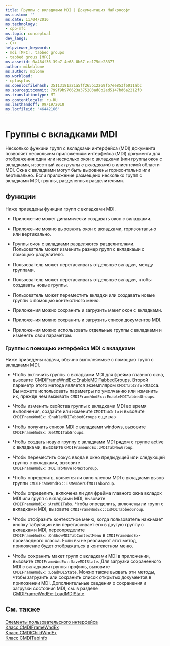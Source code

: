 ```yaml
---
title: Группы с вкладками MDI | Документация Майкрософт
ms.custom: ''
ms.date: 11/04/2016
ms.technology:
- cpp-mfc
ms.topic: conceptual
dev_langs:
- C++
helpviewer_keywords:
- mdi [MFC], tabbed groups
- tabbed grous [MFC]
ms.assetid: 0a464f36-39b7-4e68-8b67-ec175de28377
author: mikeblome
ms.author: mblome
ms.workload:
- cplusplus
ms.openlocfilehash: 35113181a21a5ff265b12269f57ee853f6011abc
ms.sourcegitcommit: 799f9b976623a375203ad8b2ad5147bd6a2212f0
ms.translationtype: MT
ms.contentlocale: ru-RU
ms.lasthandoff: 09/19/2018
ms.locfileid: "46442166"
---
```

# <a name="mdi-tabbed-groups"></a>Группы с вкладками MDI

Несколько функции групп с вкладками интерфейса (MDI) документа позволяет нескольким приложениям интерфейса (MDI) документа для отображения один или несколько окон с вкладками (или группы окон с вкладками, известный как *группы с вкладками*) в клиентской области MDI. Окна с вкладками могут быть выровнены горизонтально или вертикально. Если приложение размещено несколько групп с вкладками MDI, группы, разделенных разделителями.

## <a name="features"></a>Функции

Ниже приведены функции групп с вкладками MDI.

- Приложение может динамически создавать окон с вкладками.

- Приложение можно выровнять окон с вкладками, горизонтально или вертикально.

- Группы окон с вкладками разделяются разделителями. Пользователь может изменить размер групп с вкладками с помощью разделителя.

- Пользователь может перетаскивать отдельные вкладки, между группами.

- Пользователь может перетаскивать отдельные вкладки, чтобы создавать новые группы.

- Пользователь может переместить вкладки или создавать новые группы с помощью контекстного меню.

- Приложения можно сохранить и загрузить макет окон с вкладками.

- Приложения можно сохранить и загрузить список документов MDI.

- Приложения можно использовать отдельные группы с вкладками и изменять свои параметры.

### <a name="using-mdi-tabbed-groups"></a>Группы с помощью интерфейса MDI с вкладками

Ниже приведены задачи, обычно выполняемые с помощью групп с вкладками MDI.

- Чтобы включить группы с вкладками MDI для фрейма главного окна, вызовите [CMDIFrameWndEx::EnableMDITabbedGroups](../mfc/reference/cmdiframewndex-class.md#enablemditabbedgroups). Второй параметр этого метода является экземпляром `CMDITabInfo` класса. Вы можете использовать параметры по умолчанию или изменить их, прежде чем вызывать `CMDIFrameWndEx::EnableMDITabbedGroups`.

- Чтобы изменить свойства группы с вкладками MDI во время выполнения, создайте или измените `CMDITabInfo` и вызовите `CMDIFrameWndEx::EnableMDITabbedGroups` еще раз

- Чтобы получить список MDI с вкладками windows, вызовите `CMDIFrameWndEx::GetMDITabGroups`.

- Чтобы создать новую группу с вкладками MDI рядом с группе active с вкладками, вызовите `CMDIFrameWndEx::MDITabNewGroup`.

- Чтобы переместить фокус ввода в окно предыдущей или следующей группы с вкладками, вызовите `CMDIFrameWndEx::MDITabMoveToNextGroup`.

- Чтобы определить, является ли окно членом MDI с вкладками вызов группы `CMDIFrameWndEx::IsMemberOfMDITabGroup`.

- Чтобы определить, включена ли для фрейма главного окна вкладок MDI или групп с вкладками MDI, вызовите `CMDIFrameWndEx::AreMDITabs`. Чтобы определить, включены ли групп с вкладками MDI, вызовите `CMDIFrameWndEx::IsMDITabbedGroup`.

- Чтобы отобразить контекстное меню, когда пользователь нажимает кнопку табуляции или перетаскивает его в другую группу с вкладками MDI, переопределите `CMDIFrameWndEx::OnShowMDITabContextMenu` в `CMDIFrameWndEx`-производного класса. Если вы не реализуют этот метод, приложение будет отображаться в контекстном меню.

- Чтобы сохранить макет групп с вкладками MDI в приложении, вызовите `CMDIFrameWndEx::SaveMDIState`. Для загрузки сохраненного MDI с вкладками группы профиль, вызовите `CMDIFrameWndEx::LoadMDIState`. Можно также вызвать эти методы, чтобы загрузить или сохранить список открытых документов в приложении MDI. Дополнительные сведения о сохранения и загрузки состояния MDI, см. в разделе [CMDIFrameWndEx::LoadMDIState](../mfc/reference/cmdiframewndex-class.md#loadmdistate).

## <a name="see-also"></a>См. также

[Элементы пользовательского интерфейса](../mfc/user-interface-elements-mfc.md)<br/>
[Класс CMDIFrameWndEx](../mfc/reference/cmdiframewndex-class.md)<br/>
[Класс CMDIChildWndEx](../mfc/reference/cmdichildwndex-class.md)<br/>
[Класс CMDITabInfo](../mfc/reference/cmditabinfo-class.md)
